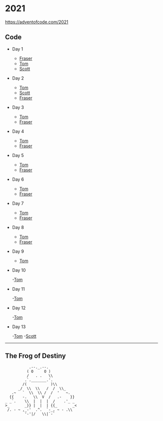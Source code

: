 # 2021

https://adventofcode.com/2021

## Code

- Day 1

  - [Fraser](fraser/day-1)
  - [Tom](tomp/day-1)
  - [Scott](scott/src/days/01)

- Day 2

  - [Tom](tomp/day-2)
  - [Scott](scott/src/days/02)
  - [Fraser](fraser/day-2)

- Day 3

  - [Tom](tomp/day-3)
  - [Fraser](fraser/day-3)

- Day 4
  - [Tom](tomp/day-4)
  - [Fraser](fraser/day-4)
- Day 5

  - [Tom](tomp/day-5)
  - [Fraser](fraser/day-5)

- Day 6

  - [Tom](tomp/day-6)
  - [Fraser](fraser/day-6)

- Day 7

  - [Tom](tomp/day-7)
  - [Fraser](fraser/day-7)

- Day 8

  - [Tom](tomp/day-8)
  - [Fraser](fraser/day-8)

- Day 9

  - [Tom](tomp/day-9)

- Day 10

  -[Tom](tomp/day-10)

- Day 11

  -[Tom](tomp/day-11)

- Day 12

  -[Tom](tomp/day-12)

- Day 13

  -[Tom](tomp/day-13)
  -[Scott](scott/src/days/13)
---

## The Frog of Destiny

```
           .--._.--.
          ( O     O )
          /   . .   \\
         .`._______.'.
        /(           )\\
      _/  \\  \\   /  /  \\_
   .~   `  \\  \\ /  /  '   ~.
  {{    -.   \\  V  /   .-    }}
_ _`.    \\  |  |  |  /    .'_ _
>_       _}} |  |  | {{_       _<
 /. - ~ ,_-'  .^.  `-_, ~ - .\\
         '-'|/   \\|`-`
```
